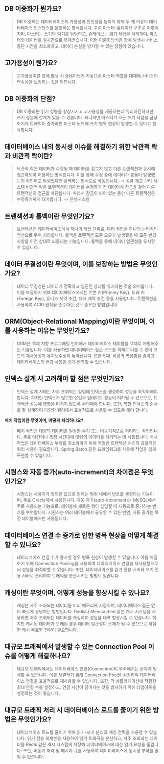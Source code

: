 ## DB 이중화가 뭔가요?

> DB 이중화는 데이터베이스의 가용성과 안전성을 높이기 위해 두 개 이상의 데이터베이스 인스턴스를 운영하는 방식입니다. 주로 마스터-슬레이브 구조로 이루어지며, 마스터는 쓰기와 읽기를 담당하고, 슬레이브는 읽기 작업을 처리하며, 마스터의 데이터를 실시간으로 복제받습니다. 
> 이런 이중화방식은 장애 발생시 서비스 중단 시간을 최소화하고, 데이터 손실을 방지할 수 있는 장점이 있습니다.

## 고가용성이 뭔가요?
> 고가용성이란 장애 발생 시 슬레이브가 자동으로 마스터 역할을 대체해 서비스의 연속성을 보장하는 것을 말합니다. 


## DB 이중화의 단점?
> DB 이중화는 읽기 성능을 향상시키고 고가용성을 제공하는데 유리하긴하지만, 쓰기 성능에 한계가 있을 수 있습니다. 왜냐하면 마스터가 모든 쓰기 작업을 담당하기에 트래픽이 증가하면 마스터 노드에 쓰기 병목 현상이 발생할 수 있다고 생각합니다.

## 데이터베이스 내의 동시성 이슈를 해결하기 위한 낙관적 락과 비관적 락이란?
> 낙관적 락은 데이터가 수정될 때 데이터를 잠그지 않고 다른 트랜잭션과 동시에 접근하도록 허용하는 방식입니다. 이를 통해 수정 중에 데이터가 충돌이 발생했는지 확인하고 발생했다면 롤백하는 방식으로 작동됩니다. -> 상품 재고 관리 시스템
> 비관적 락은 트랜잭션이 데이터를 수정하기 전 데이터에 잠금을 걸어 다른 트랜잭션의 접근을 차단합니다. 따라서 잠금이 되어 있는 동안 다른 트랜잭션은 수정하기까지 대기합니다.  -> 은행시스템

## **트랜잭션과 롤백이란 무엇인가요?**  
> 트랜잭션은 데이터베이스에서 하나의 작업 단위로, 여러 작업을 하나의 논리적인 연산으로 묶어 처리합니다. 롤백은 트랜잭션 도중 오류가 발생했을 때 모든 변경 사항을 이전 상태로 되돌리는 기능입니다. 롤백을 통해 데이터 일관성을 유지할 수 있습니다.

## **데이터 무결성이란 무엇이며, 이를 보장하는 방법은 무엇인가요?**  
> 데이터 무결성은 데이터가 정확하고 일관된 상태를 유지하는 것을 의미합니다. 이를 보장하기 위해 데이터베이스에서는 기본 키(Primary Key), 외래 키(Foreign Key), 유니크 제약 조건, 체크 제약 조건 등을 사용합니다. 트랜잭션을 사용하여 ACID 원칙을 준수하는 것도 중요한 방법입니다.

## **ORM(Object-Relational Mapping)이란 무엇이며, 이를 사용하는 이유는 무엇인가요?**  
> ORM은 객체 지향 프로그래밍 언어에서 데이터베이스 테이블을 객체로 매핑해주는 기술입니다. 이를 사용하면 데이터베이스 접근 코드를 객체로 다룰 수 있어 코드의 재사용성과 유지보수성이 높아집니다. 또한 SQL 작성의 복잡함을 줄이고, 데이터베이스의 변경 사항을 쉽게 반영할 수 있습니다.

## **인덱스 설계 시 고려해야 할 점은 무엇인가요?**  
> 인덱스 설계 시에는 자주 조회되는 컬럼에 인덱스를 생성하여 성능을 최적화해야 합니다. 하지만 인덱스가 많으면 삽입과 업데이트 성능이 저하될 수 있으므로, 트랜잭션 성능에 영향을 미치지 않도록 주의해야 합니다. 또한, 복합 인덱스의 순서를 잘 설계하여 다양한 쿼리에서 효율적으로 사용할 수 있도록 해야 합니다.

**배치 작업이란 무엇이며, 어떻게 처리하나요?**  
> 배치 작업은 대량의 데이터를 일정한 주기 또는 비동기적으로 처리하는 작업입니다. 주로 야간이나 특정 시간대에 대량의 데이터를 처리하는 데 사용됩니다. 배치 작업은 데이터베이스 부하를 최소화하기 위해 적절한 트랜잭션 처리와 효율적인 쿼리 사용이 필요합니다. Spring Batch 같은 프레임워크를 사용해 작업을 쉽게 구현할 수 있습니다.

## **시퀀스와 자동 증가(auto-increment)의 차이점은 무엇인가요?**  
> 시퀀스는 사용자가 정의한 값으로 원하는 범위 내에서 번호를 생성하는 기능이며, 주로 Oracle에서 사용됩니다. 자동 증가(auto-increment)는 MySQL에서 주로 사용되는 기능으로, 테이블에 새로운 행이 삽입될 때 자동으로 증가하는 번호를 부여합니다. 시퀀스는 여러 테이블에서 공유할 수 있는 반면, 자동 증가는 특정 테이블에서만 사용됩니다.

## 데이터베이스 연결 수 증가로 인한 병목 현상을 어떻게 해결할 수 있나요?

>데이터베이스 연결 수가 증가할 경우 병목 현상이 발생할 수 있습니다. 이를 해결하기 위해 Connection Pooling을 사용하여 데이터베이스 연결을 재사용함으로써 성능을 최적화할 수 있습니다. 또한, 데이터베이스를 읽기 전용 서버와 쓰기 전용 서버로 분리하여 트래픽을 분산시키는 방법도 있습니다.

## **캐싱이란 무엇이며, 어떻게 성능을 향상시킬 수 있나요?**  
> 캐싱은 자주 조회되는 데이터를 미리 메모리에 저장하여, 데이터베이스 접근 없이 빠르게 응답하는 방법입니다. Redis나 Memcached 같은 캐시 시스템을 사용하면 자주 조회되는 데이터를 캐싱하여 성능을 대폭 향상시킬 수 있습니다. 하지만 캐시된 데이터가 오래된 경우 데이터 일관성이 문제가 될 수 있으므로 적절한 캐시 무효화 전략이 필요합니다.

## 대규모 트래픽에서 발생할 수 있는 Connection Pool 이슈를 어떻게 해결하나요?

>대규모 트래픽에서는 데이터베이스 연결(Connection)이 부족해지는 문제가 발생할 수 있습니다. 이를 해결하기 위해 Connection Pool을 설정하여 데이터베이스 연결을 효율적으로 재사용할 수 있습니다. 또한, 각 애플리케이션에 적절한 최대 연결 수를 설정하고, 연결 시간이 길어지는 것을 방지하기 위해 타임아웃을 설정하는 것이 좋습니다.

## 대규모 트래픽 처리 시 데이터베이스 로드를 줄이기 위한 방법은 무엇인가요?

>데이터베이스 로드를 줄이기 위해 읽기-쓰기 분리와 캐싱 전략을 사용할 수 있습니다. 읽기 전용 복제본을 사용하여 읽기 트래픽을 분산하고, 자주 조회되는 데이터를 Redis 같은 캐시 시스템에 저장해 데이터베이스에 대한 읽기 요청을 줄입니다. 또한, 비동기 처리 및 메시지 큐를 사용하여 데이터베이스에 동시성 부하를 줄일 수 있습니다.